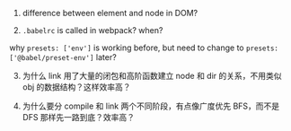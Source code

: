 1. difference between element and node in DOM?

2. `.babelrc` is called in webpack? when?

why `presets: ['env']` is working before, but need to change to `presets: ['@babel/preset-env']` later?

3. 为什么 link 用了大量的闭包和高阶函数建立 node 和 dir 的关系，不用类似 obj 的数据结构？这样效率高？

4. 为什么要分 compile 和 link 两个不同阶段，有点像广度优先 BFS，而不是 DFS 那样先一路到底？效率高？
